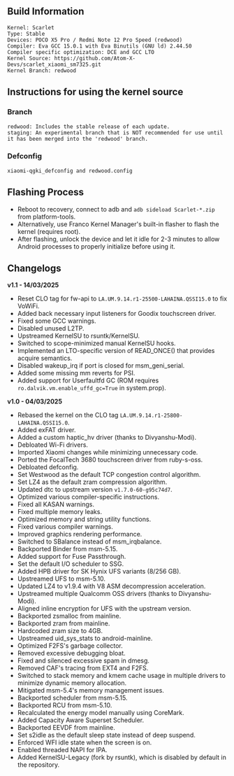 ## Build Information

```
Kernel: Scarlet
Type: Stable
Devices: POCO X5 Pro / Redmi Note 12 Pro Speed (redwood)
Compiler: Eva GCC 15.0.1 with Eva Binutils (GNU ld) 2.44.50
Compiler specific optimization: DCE and GCC LTO
Kernel Source: https://github.com/Atom-X-Devs/scarlet_xiaomi_sm7325.git
Kernel Branch: redwood
```
## Instructions for using the kernel source

### Branch
```
redwood: Includes the stable release of each update.
staging: An experimental branch that is NOT recommended for use until it has been merged into the 'redwood' branch.
```

### Defconfig
```
xiaomi-qgki_defconfig and redwood.config
```

## Flashing Process

* Reboot to recovery, connect to adb and `adb sideload Scarlet-*.zip` from platform-tools.
* Alternatively, use Franco Kernel Manager's built-in flasher to flash the kernel (requires root). 
* After flashing, unlock the device and let it idle for 2-3 minutes to allow Android processes to properly initialize before using it.

## Changelogs

**v1.1 - 14/03/2025**

* Reset CLO tag for fw-api to `LA.UM.9.14.r1-25500-LAHAINA.QSSI15.0` to fix VoWiFi.
* Added back necessary input listeners for Goodix touchscreen driver.
* Fixed some GCC warnings.
* Disabled unused L2TP.
* Upstreamed KernelSU to rsuntk/KernelSU.
* Switched to scope-minimized manual KernelSU hooks.
* Implemented an LTO-specific version of READ_ONCE() that provides acquire semantics.
* Disabled wakeup_irq if port is closed for msm_geni_serial.
* Added some missing mm reverts for PSI.
* Added support for Userfaultfd GC (ROM requires `ro.dalvik.vm.enable_uffd_gc=True` in system.prop).

**v1.0 - 04/03/2025**

* Rebased the kernel on the CLO tag `LA.UM.9.14.r1-25800-LAHAINA.QSSI15.0`.
* Added exFAT driver.
* Added a custom haptic_hv driver (thanks to Divyanshu-Modi).
* Debloated Wi-Fi drivers.
* Imported Xiaomi changes while minimizing unnecessary code.
* Ported the FocalTech 3680 touchscreen driver from ruby-s-oss.
* Debloated defconfig.
* Set Westwood as the default TCP congestion control algorithm.
* Set LZ4 as the default zram compression algorithm.
* Updated dtc to upstream version `v1.7.0-60-g95c74d7`.
* Optimized various compiler-specific instructions.
* Fixed all KASAN warnings.
* Fixed multiple memory leaks.
* Optimized memory and string utility functions.
* Fixed various compiler warnings.
* Improved graphics rendering performance.
* Switched to SBalance instead of msm_irqbalance.
* Backported Binder from msm-5.15.
* Added support for Fuse Passthrough.
* Set the default I/O scheduler to SSG.
* Added HPB driver for SK Hynix UFS variants (8/256 GB).
* Upstreamed UFS to msm-5.10.
* Updated LZ4 to v1.9.4 with V8 ASM decompression acceleration.
* Upstreamed multiple Qualcomm OSS drivers (thanks to Divyanshu-Modi).
* Aligned inline encryption for UFS with the upstream version.
* Backported zsmalloc from mainline.
* Backported zram from mainline.
* Hardcoded zram size to 4GB.
* Upstreamed uid_sys_stats to android-mainline.
* Optimized F2FS's garbage collector.
* Removed excessive debugging bloat.
* Fixed and silenced excessive spam in dmesg.
* Removed CAF's tracing from EXT4 and F2FS.
* Switched to stack memory and kmem cache usage in multiple drivers to minimize dynamic memory allocation.
* Mitigated msm-5.4's memory management issues.
* Backported scheduler from msm-5.15.
* Backported RCU from msm-5.10.
* Recalculated the energy model manually using CoreMark.
* Added Capacity Aware Superset Scheduler.
* Backported EEVDF from mainline.
* Set s2idle as the default sleep state instead of deep suspend.
* Enforced WFI idle state when the screen is on.
* Enabled threaded NAPI for IPA.
* Added KernelSU-Legacy (fork by rsuntk), which is disabled by default in the repository.
